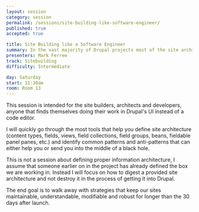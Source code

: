 ```yaml
---
layout: session
category: session
permalink: /sessions/site-building-like-software-engineer/
published: true
accepted: true

title: Site Building like a Software Engineer
summary: In the vast majority of Drupal projects most of the site architecture is defined by clicking around in the admin area. This ends up being both extremely powerful and dangerous. To help avoid some of the dangers I propose we start taking site building as seriously as software engineers take their data and object models.
presenters: Mark Ferree
track: Sitebuilding
difficulty: Intermediate

day: Saturday
start: 11:30am
room: Room 13
---
```


This session is intended for the site builders, architects and developers, anyone that finds themselves doing their work in Drupal's UI instead of a code editor.

I will quickly go through the most tools that help you define site architecture (content types, fields, views, field collections, field groups, beans, fieldable panel panes, etc.) and identify common patterns and anti-patterns that can either help you or send you into the middle of a black hole.

This is not a session about defining proper information architecture, I assume that someone earlier on in the project has already defined the box we are working in. Instead I will focus on how to digest a provided site architecture and not destroy it in the process of getting it into Drupal.

The end goal is to walk away with strategies that keep our sites maintainable, understandable, modifiable and robust for longer than the 30 days after launch.
